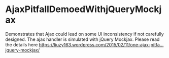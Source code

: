 # AjaxPitfallDemoedWithjQueryMockjax
Demonstrates that Ajax could lead on some UI inconsistency if not carefully designed. The ajax handler is simulated with jQuery Mockjax. Please read the details here  https://liuzy163.wordpress.com/2015/02/11/one-ajax-pitfa…jquery-mockjax/
